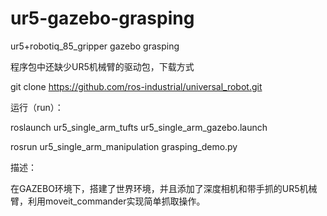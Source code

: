 # ur5-gazebo-grasping

ur5+robotiq_85_gripper gazebo grasping

程序包中还缺少UR5机械臂的驱动包，下载方式

git clone https://github.com/ros-industrial/universal_robot.git

运行（run）：

roslaunch ur5_single_arm_tufts ur5_single_arm_gazebo.launch

rosrun ur5_single_arm_manipulation grasping_demo.py

描述：

在GAZEBO环境下，搭建了世界环境，并且添加了深度相机和带手抓的UR5机械臂，利用moveit_commander实现简单抓取操作。
